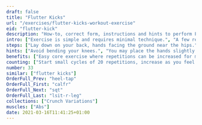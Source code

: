 ```yaml
---
draft: false
title: "Flutter Kicks"
url: "/exercises/flutter-kicks-workout-exercise"
eid: "flutter-kick"
description: "How-to, correct form, instructions and hints to perform Flutter Kicks. Similar exercises and video demo"
intro: ["Exercise is simple and requires minimal technique.", "A few repetitions can be done by any one, even without preparation. When used with longer repetitions can become a serious exercise."]
steps: ["Lay down on your back, hands facing the ground near the hips.", "Raise one leg up to 45 degrees keeping the straight position.", "Bring it back while raising the other leg.", "Count each time one of the legs is up."]
hints: ["Avoid bending your knees.", "You may place the hands slightly under the glutes t make the position more comfortable.", "Extend feet inline with the straight leg."]
benefits: ["Easy core exercise where repetitions can be increased for major effect.", "A strong core improves balance and posture, facilitates many daily moves."]
counting: ["Start small cycles of 20 repetitions, increase as you feel comfortable.", "Exercise can be done every time you lay down, such as in bed or by the sun.", "Because it's an easy exercise it allows challenges of big numbers, such as 10 000 repetitions for one month."]
number: 33
similar: ["flutter kicks"]
OrderFull_Prev: "heel-tap"
OrderFull_First: "calfr"
OrderFull_Next: "sqt"
OrderFull_Last: "lsit-r-leg"
collections: ["Crunch Variations"]
muscles: ["Abs"]
date: 2021-03-16T11:41:25+01:00
---
```

